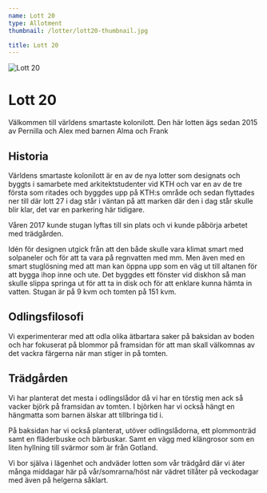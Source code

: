 ```yaml
---
name: Lott 20
type: Allotment
thumbnail: /lotter/lott20-thumbnail.jpg

title: Lott 20
---
```


![Lott 20](/lotter/lott20.jpg#left)

# Lott 20

Välkommen till världens smartaste kolonilott. Den här lotten ägs sedan 2015 av Pernilla och Alex med barnen Alma och Frank

## Historia

Världens smartaste kolonilott är en av de nya lotter som designats och byggts i samarbete med arkitektstudenter vid KTH och var en av de tre första som ritades och byggdes upp på KTH:s område och sedan flyttades ner till där lott 27 i dag står i väntan på att marken där den i dag står skulle blir klar, det var en parkering här tidigare.

Våren 2017 kunde stugan lyftas till sin plats och vi kunde påbörja arbetet med trädgården.

Idén för designen utgick från att den både skulle vara klimat smart med solpaneler och för att ta vara på regnvatten med mm. Men även med en smart stuglösning med att man kan öppna upp som en väg ut till altanen för att bygga ihop inne och ute. Det byggdes ett fönster vid diskhon så man skulle slippa springa ut för att ta in disk och för att enklare kunna hämta in vatten.
Stugan är på 9 kvm och tomten på 151 kvm.

## Odlingsfilosofi

Vi experimenterar med att odla olika ätbartara saker på baksidan av boden och har fokuserat på blommor på framsidan för att man skall välkomnas av det vackra färgerna när man stiger in på tomten.

## Trädgården

Vi har planterat det mesta i odlingslådor då vi har en törstig men ack så vacker björk på framsidan av tomten. I björken har vi också hängt en hängmatta som barnen älskar att tillbringa tid i.

På baksidan har vi också planterat, utöver odlingslådorna, ett plommonträd samt en fläderbuske och bärbuskar. Samt en vägg med klängrosor som en liten hyllning till svärmor som är från Gotland.

Vi bor själva i lägenhet och andväder lotten som vår trädgård där vi äter många middagar här på vår/somrarna/höst när vädret tillåter på veckodagar med även på helgerna såklart.
